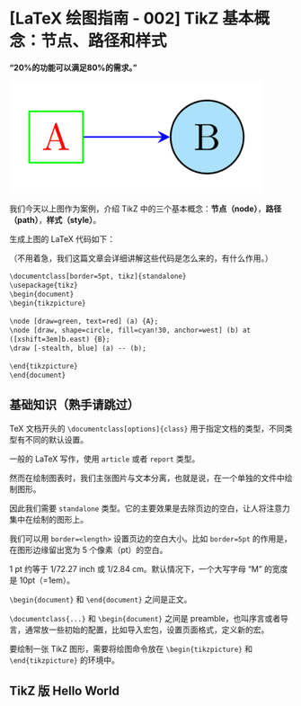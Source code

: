 # [LaTeX 绘图指南 - 002] TikZ 基本概念：节点、路径和样式

<b>“20%的功能可以满足80%的需求。”</b>

<img height="200" src="./images/ab.png">


我们今天以上图作为案例，介绍 TikZ 中的三个基本概念：**节点（node）**，**路径（path）**，**样式（style）**。

生成上图的 LaTeX 代码如下：

（不用着急，我们这篇文章会详细讲解这些代码是怎么来的，有什么作用。）

```TeX
\documentclass[border=5pt, tikz]{standalone}
\usepackage{tikz}
\begin{document}
\begin{tikzpicture}

\node [draw=green, text=red] (a) {A};
\node [draw, shape=circle, fill=cyan!30, anchor=west] (b) at ([xshift=3em]b.east) {B};
\draw [-stealth, blue] (a) -- (b);

\end{tikzpicture}
\end{document}
```

## **基础知识（熟手请跳过）**

TeX 文档开头的 `\documentclass[options]{class}` 用于指定文档的类型，不同类型有不同的默认设置。

一般的 LaTeX 写作，使用 `article` 或者 `report` 类型。

然而在绘制图表时，我们主张图片与文本分离，也就是说，在一个单独的文件中绘制图形。

因此我们需要 `standalone` 类型。它的主要效果是去除页边的空白，让人将注意力集中在绘制的图形上。

我们可以用 `border=<length>` 设置页边的空白大小。比如 `border=5pt` 的作用是，在图形边缘留出宽为 5 个像素（pt）的空白。

1 pt 约等于 1/72.27 inch 或 1/2.84 cm。默认情况下，一个大写字母 “M” 的宽度是 10pt（=1em）。

`\begin{document}` 和 `\end{document}` 之间是正文。

`\documentclass{...}` 和 `\begin{document}` 之间是 preamble，也叫序言或者导言，通常放一些初始的配置，比如导入宏包，设置页面格式，定义新的宏。

要绘制一张 TikZ 图形，需要将绘图命令放在 `\begin{tikzpicture}` 和 `\end{tikzpicture}` 的环境中。

## TikZ 版 Hello World


